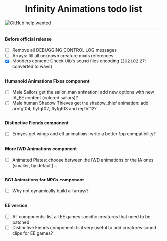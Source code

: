 <div align="center"><h1>Infinity Animations todo list</h1>
</div>

![GitHub help wanted](https://img.shields.io/badge/%20-help--wanted-%23159818?style=plastic)

<hr>

#### Before official release

- [ ] Remove all DEBUGGING CONTROL LOG messages
- [ ] Arrays: fill all unknown creature mods references
- [x] Modders content: Check Ulb's sound files encoding (2021.02.27: converted to wavc)

## 

#### Humanoid Animations Fixes component

- [ ] Male Sailors get the sailor_man animation: add new options with new IA_EE content (colored sailors)?
- [ ] Male human Shadow Thieves get the shadow_thief animation: add arnfgt04, flyfgt02, flyfgt03 and repthf12?

## 

#### Distinctive Fiends component

- [ ] Erinyes get wings and elf animations: write a better 1pp compatibility?

## 

#### More IWD Animations component

- [ ] Animated Plates: choose between the IWD animations or the IA ones (smaller, by default)...

## 

#### BG1 Animations for NPCs component

- [ ] Why not dynamically build all arrays?

## 

#### EE version

- [ ] All components: list all EE games specific creatures that need to be patched
- [ ] Distinctive Fiends component: Is it very useful to add creatures sound clips for EE games?
